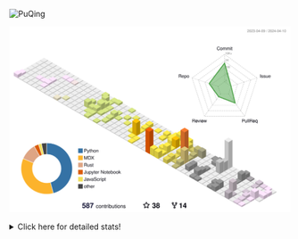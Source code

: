 ![PuQing](https://user-images.githubusercontent.com/27223114/171565019-9a56fae6-b08b-421f-99db-7e830da42371.png)

![](./profile-3d-contrib/profile-season-animate.svg)

<details>
<summary>Click here for detailed stats!</summary>

<!--START_SECTION:waka-->
![Lines of code](https://img.shields.io/badge/From%20Hello%20World%20I%27ve%20Written-1.4%20million%20lines%20of%20code-blue)

**🐱 My GitHub Data** 

> 📦 372.8 kB Used in GitHub's Storage 
 > 
> 🚫 Not Opted to Hire
 > 
> 📜 46 Public Repositories 
 > 
> 🔑 29 Private Repositories 
 > 
**I'm an Early 🐤** 

```text
🌞 Morning                578 commits         ██░░░░░░░░░░░░░░░░░░░░░░░   07.82 % 
🌆 Daytime                3454 commits        ████████████░░░░░░░░░░░░░   46.75 % 
🌃 Evening                1471 commits        █████░░░░░░░░░░░░░░░░░░░░   19.91 % 
🌙 Night                  1885 commits        ██████░░░░░░░░░░░░░░░░░░░   25.51 % 
```


📊 **This Week I Spent My Time On** 

```text
💬 Programming Languages: 
Markdown                 13 hrs 5 mins       ████████████████░░░░░░░░░   65.07 % 
Other                    6 hrs 50 mins       █████████░░░░░░░░░░░░░░░░   34.05 % 
Git Config               5 mins              ░░░░░░░░░░░░░░░░░░░░░░░░░   00.48 % 
BibTeX                   2 mins              ░░░░░░░░░░░░░░░░░░░░░░░░░   00.20 % 
Bash                     2 mins              ░░░░░░░░░░░░░░░░░░░░░░░░░   00.18 % 

🔥 Editors: 
Obsidian                 13 hrs 5 mins       ████████████████░░░░░░░░░   65.07 % 
VS Code                  5 hrs               ██████░░░░░░░░░░░░░░░░░░░   24.93 % 
iTerm2                   2 hrs               ██░░░░░░░░░░░░░░░░░░░░░░░   10.00 % 

💻 Operating System: 
Mac                      20 hrs 6 mins       █████████████████████████   100.00 % 
```


<!--END_SECTION:waka-->
</details>
